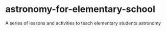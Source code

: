 # astronomy-for-elementary-school
A series of lessons and activities to teach elementary students astronomy
